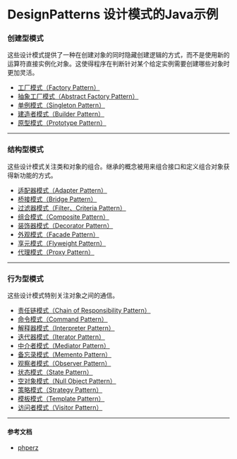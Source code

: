 # DesignPatterns  设计模式的Java示例

### 创建型模式
这些设计模式提供了一种在创建对象的同时隐藏创建逻辑的方式，而不是使用新的运算符直接实例化对象。这使得程序在判断针对某个给定实例需要创建哪些对象时更加灵活。

* [工厂模式（Factory Pattern）](https://github.com/103style/DesignPatterns/tree/master/app/src/main/java/com/lxk/designpatterns/FactoryPattern)
* [抽象工厂模式（Abstract Factory Pattern）](https://github.com/103style/DesignPatterns/tree/master/app/src/main/java/com/lxk/designpatterns/AbstractFactoryPattern)
* [单例模式（Singleton Pattern）](https://github.com/103style/DesignPatterns/tree/master/app/src/main/java/com/lxk/designpatterns/SingletonPattern)
* [建造者模式（Builder Pattern）](https://github.com/103style/DesignPatterns/tree/master/app/src/main/java/com/lxk/designpatterns/BuilderPattern)
* [原型模式（Prototype Pattern）](https://github.com/103style/DesignPatterns/tree/master/app/src/main/java/com/lxk/designpatterns/PrototypePattern)

---

### 结构型模式
这些设计模式关注类和对象的组合。继承的概念被用来组合接口和定义组合对象获得新功能的方式。

* [适配器模式（Adapter Pattern）](https://github.com/103style/DesignPatterns/tree/master/app/src/main/java/com/lxk/designpatterns/AdapterPattern)
* [桥接模式（Bridge Pattern）](https://github.com/103style/DesignPatterns/tree/master/app/src/main/java/com/lxk/designpatterns/BridgePattern)
* [过滤器模式（Filter、Criteria Pattern）](https://github.com/103style/DesignPatterns/tree/master/app/src/main/java/com/lxk/designpatterns/FilterPattern)
* [组合模式（Composite Pattern）](https://github.com/103style/DesignPatterns/tree/master/app/src/main/java/com/lxk/designpatterns/CompositePattern)
* [装饰器模式（Decorator Pattern）](https://github.com/103style/DesignPatterns/tree/master/app/src/main/java/com/lxk/designpatterns/DecoratorPattern)
* [外观模式（Facade Pattern）](https://github.com/103style/DesignPatterns/tree/master/app/src/main/java/com/lxk/designpatterns/FacadePattern)
* [享元模式（Flyweight Pattern）](https://github.com/103style/DesignPatterns/tree/master/app/src/main/java/com/lxk/designpatterns/FlyweightPattern)
* [代理模式（Proxy Pattern）](https://github.com/103style/DesignPatterns/tree/master/app/src/main/java/com/lxk/designpatterns/ProxyPattern)

---

### 行为型模式
这些设计模式特别关注对象之间的通信。

* [责任链模式（Chain of Responsibility Pattern）](https://github.com/103style/DesignPatterns/tree/master/app/src/main/java/com/lxk/designpatterns/ChainofResponsibilityPattern)
* [命令模式（Command Pattern）](https://github.com/103style/DesignPatterns/tree/master/app/src/main/java/com/lxk/designpatterns/CommandPattern)
* [解释器模式（Interpreter Pattern）](https://github.com/103style/DesignPatterns/tree/master/app/src/main/java/com/lxk/designpatterns/InterpreterPattern)
* [迭代器模式（Iterator Pattern）](https://github.com/103style/DesignPatterns/tree/master/app/src/main/java/com/lxk/designpatterns/IteratorPattern)
* [中介者模式（Mediator Pattern）](https://github.com/103style/DesignPatterns/tree/master/app/src/main/java/com/lxk/designpatterns/MediatorPattern)
* [备忘录模式（Memento Pattern）](https://github.com/103style/DesignPatterns/tree/master/app/src/main/java/com/lxk/designpatterns/MementoPattern)
* [观察者模式（Observer Pattern）](https://github.com/103style/DesignPatterns/tree/master/app/src/main/java/com/lxk/designpatterns/ObserverPattern)
* [状态模式（State Pattern）](https://github.com/103style/DesignPatterns/tree/master/app/src/main/java/com/lxk/designpatterns/StatePattern)
* [空对象模式（Null Object Pattern）](https://github.com/103style/DesignPatterns/tree/master/app/src/main/java/com/lxk/designpatterns/NullObjectPattern)
* [策略模式（Strategy Pattern）](https://github.com/103style/DesignPatterns/tree/master/app/src/main/java/com/lxk/designpatterns/StrategyPattern)
* [模板模式（Template Pattern）](https://github.com/103style/DesignPatterns/tree/master/app/src/main/java/com/lxk/designpatterns/TemplatePattern)
* [访问者模式（Visitor Pattern）](https://github.com/103style/DesignPatterns/tree/master/app/src/main/java/com/lxk/designpatterns/VisitorPattern)

---

#### 参考文档
* [phperz](http://www.phperz.com/special/40.html)